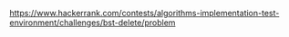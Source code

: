 https://www.hackerrank.com/contests/algorithms-implementation-test-environment/challenges/bst-delete/problem